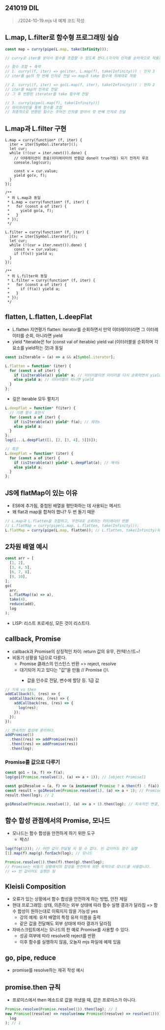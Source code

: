 ## 241019 DIL

> ./2024-10-19.mjs 내 예제 코드 작성

## L.map, L.filter로 함수형 프로그래밍 실습

```jsx
const map = curry(pipe(L.map, take(Infinity)));

// curry로 iter를 받아서 함수를 조합할 수 있도록 한다.(각각의 인자를 순차적으로 적용)

// 함수 조합 + 축약
// 1. curry((f, iter) => go(iter, L.map(f), take(Infinity))) : 인자 3
// iter를 go의 첫 번째 인자로 전달 => map과 take 함수에 차례대로 적용

// 2. curry((f, iter) => go(L.map(f, iter), take(Infinity))) : 인자 2
// iter를 map의 인자로 전달
// 그 후 반환된 iterator를 take 함수에 전달

// 3. curry(pipe(L.map(f), take(Infinity)))
// 파이프라인을 통해 함수를 조합
// 최종적으로 반환된 함수는 주어진 인자를 받아서 첫 번째 인자로 전달
```

## L.map과 L.filter 구현

```tsx
L.map = curry(function* (f, iter) {
  iter = iter[Symbol.iterator]();
  let cur;
  while (!(cur = iter.next()).done) {
    // 이테레이션이 종료(이터레이터의 반환값 done이 true가됨) 되기 전까지 루프
    console.log(cur);

    const v = cur.value;
    yield go(v, f);
  }
});

/**
 * 위 L.map과 동일
 * L.map = curry(function* (f, iter) {
 *   for (const a of iter) {
 *     yield go(a, f);
 *   }
 * });
 */

L.filter = curry(function* (f, iter) {
  iter = iter[Symbol.iterator]();
  let cur;
  while (!(cur = iter.next()).done) {
    const v = cur.value;
    if (f(v)) yield v;
  }
});

/**
 * 위 L.filter와 동일
 * L.filter = curry(function* (f, iter) {
 *   for (const a of iter) {
 *     if (f(a)) yield a;
 *   }
 * });
 */
```

## flatten, L.flatten, L.deepFlat

- L.flatten 지연평가 flatten: iterator를 순회하면서 만약 이터레이터라면 그 이터레이터를 순회, 아니라면 yield
- yield \*iterable은 for (const val of iterable) yield val (이터러블을 순회하며 각 요소를 yield하는 것)과 동일

```jsx
const isIterable = (a) => a && a[Symbol.iterator];

L.flatten = function* (iter) {
  for (const a of iter) {
    if (isIterable(a)) yield* a; // 이터러블이면 이터러블 다시 순회하면서 yield
    else yield a; // 이터러블이 아니면 yield
  }
};
```

- 깊은 iterable 모두 펼치기

```jsx
L.deepFlat = function* f(iter) {
  // 기명 함수 표현식
  for (const a of iter) {
    if (isIterable(a)) yield* f(a); // 재귀s
    else yield a;
  }
};
log([...L.deepFlat([1, [2, [3, 4], 5]])]);

// 혹은
L.deepFlat = function* (iter) {
  for (const a of iter) {
    if (isIterable(a)) yield* L.deepFlat(a); // 재귀s
    else yield a;
  }
};
```

## JS에 flatMap이 있는 이유

- ES6에 추가됨, 중첩된 배열을 평탄화하는 데 사용되는 메서드
- 왜 flat과 map을 합쳐야 했나? 두 번 돌기 때문

```jsx
// L.map과 L.flatten을 조합하고, 무한대로 순회하는 이터레이터 반환
// L.flatMap = curry(pipe(L.map, L.flatten, take(Infinity)));
L.flatMap = curry(pipe(L.map, flatten)); // L.flatten, take(Infinity)와 같은 동작 => 즉, 평가를 완료한 이터레이턴 반환
```

## 2차원 배열 예시

```jsx
const arr = [
  [1, 2],
  [3, 4, 5],
  [6, 7, 8],
  [9, 10],
];
go(
  arr,
  L.flatMap((a) => a),
  take(4),
  reduce(add),
  log
);
```

- LISP: 리스트 프로세싱, 모든 것이 리스트다.

## callback, Promise

- callback과 Promise의 상징적인 차이: return 값의 유무, 컨!텍!스!트~!
- 비동기 상황을 1급으로 다룬다.
  - Promise 클래스의 인스턴스 반환 => reject, resolve
  - 대기되어 지고 있다는 "값"을 만듦 // Promise {<pending>}\
    - 값을 인수로 전달, 변수에 할당 등. 1급 값

```jsx
// 지옥 vs then
addCallback(5, (res) => {
  addCallback(res, (res) => {
    addCallback(res, (res) => {
      log(res);
    });
  });
});

// 연속적인 합성에 용이하다.
addPromise(5)
  .then((res) => addPromise(res))
  .then((res) => addPromise(res))
  .then(log);
```

### Promise를 값으로 다루기

```jsx
const go1 = (a, f) => f(a);
log(go1(Promise.resolve(1), (a) => a + 1)); // [object Promise]1

const go1Resolve = (a, f) => (a instanceof Promise ? a.then(f) : f(a));
const result = go1Resolve(Promise.resolve(1), (a) => a + 1); // Promise {<pending>}
result.then(log); // 2

go1Resolve(Promise.resolve(1), (a) => a + 1).then(log); // 지속적인 연결, 연속적 함수 실행
```

## 함수 합성 관점에서의 Promise, 모나드

- 모나드는 함수 합성을 안전하게 하기 위한 도구
  - 박스!

```jsx
log(f(g(1))); // 어떤 값이 전달될 지 알 수 없다. 빈 값이어도 함수 실행
[1].map(f).map(g).forEach(log); // 모나드

Promise.resolve(1).then(f).then(g).then(log);
// Promise는 비동기 상황에서의 합성을 안전하게 위한 목적으로 모나드를 사용합니다.
// => 빈 값이어도 실행은 됨
```

## Kleisli Composition

- 오류가 있는 상황에서 함수 합성을 안전하게 하는 방법, 안전 제일
- 현대 프로그래밍: 상태, 의존하는 외부 상태에 따라 함수 실행 결과가 달라짐 => 함수 합성이 원하는대로 이뤄지지 않을 가능성 yes
  - 강의 예제: 유저 배열의 특정 유저 이름을 출력
  - 같은 값을 전달해도 외부 상태에 따라 결과가 달라짐
- 자바스크립트에서는 모나드의 한 예로 Promise를 사용할 수 있다.
  - 성공 여부에 따라 resolve와 reject를 반환
  - 이후 함수를 실행하지 않음, 오늘자 mjs 파일에 예제 있음

## go, pipe, reduce

- promise를 resolve하는 재귀 작성 예시

## promise.then 규칙

- 프로미스에서 then 메소드로 값을 꺼냈을 때, 값은 프로미스가 아니다.

```jsx
Promise.resolve(Promise.resolve(1)).then(log); // 1
new Promise((resolve) => resolve(new Promise((resolve) => resolve(1)))).then(
  log
); // 1
```
